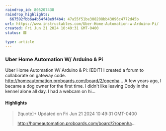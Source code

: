 ```yaml
---
raindrop_id: 805207438
raindrop_highlights:
  667592fbb6a4b54f48e9f4b4: 47a55f51be308208bb43096c4772d45b
url: https://www.instructables.com/Uber-Home-Automation-w-Arduino-Pi/
created: Fri Jun 21 2024 10:49:31 GMT-0400
status: 🟥

type: article
---
```



### Uber Home Automation W/ Arduino &amp; Pi

Uber Home Automation W/ Arduino &amp; Pi: [EDIT]  I created a forum to collaborate on gateway code.  
http://homeautomation.proboards.com/board/2/openha...
A few years ago, I became a dog owner for the first time. I didn&#39;t like leaving Cody in the kennel alone all day.  I had a webcam on hi…

#### Highlights

> [!quote]+ Updated on Fri Jun 21 2024 10:49:31 GMT-0400
>
> http://homeautomation.proboards.com/board/2/openha...

